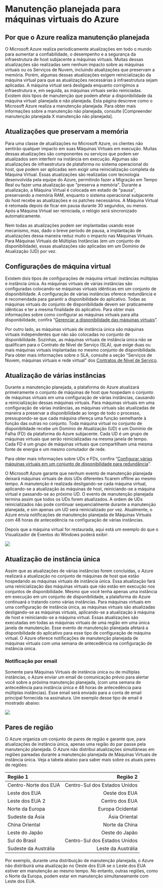 <properties 
	pageTitle="Manutenção planejada para máquinas virtuais do Azure" 
	description="Compreenda o que é a manutenção planejada do Azure e como ela afeta suas máquinas virtuais em execução no Azure." 
	services="virtual-machines" 
	documentationCenter="" 
	authors="kenazk" 
	manager="timlt" 
	editor=""/>

<tags 
	ms.service="virtual-machines" 
	ms.workload="infrastructure-services" 
	ms.tgt_pltfrm="vm-multiple" 
	ms.devlang="na" 
	ms.topic="article" 
	ms.date="06/29/2015" 
	ms.author="kenazk"/>


# Manutenção planejada para máquinas virtuais do Azure

## Por que o Azure realiza manutenção planejada
<p> O Microsoft Azure realiza periodicamente atualizações em todo o mundo para aumentar a confiabilidade, o desempenho e a segurança da infraestrutura de host subjacente a máquinas virtuais. Muitas dessas atualizações são realizadas sem nenhum impacto sobre as máquinas virtuais ou os Serviços de Nuvem, incluindo atualizações que preservam a memória. Porém, algumas dessas atualizações exigem reinicialização da máquina virtual para que as atualizações necessárias à infraestrutura sejam aplicadas. A máquina virtual será desligada enquanto corrigimos a infraestrutura e, em seguida, as máquinas virtuais serão reiniciadas. Existem dois tipos de manutenção que podem afetar a disponibilidade da máquina virtual: planejada e não planejada. Esta página descreve como o Microsoft Azure realiza a manutenção planejada. Para obter mais informações sobre a manutenção não planejada, consulte [Compreender manutenção planejada X manutenção não planejada].

## Atualizações que preservam a memória
Para uma classe de atualizações no Microsoft Azure, os clientes não sentirão qualquer impacto em suas Máquinas Virtuais em execução. Muitas dessas atualizações são componentes ou serviços que podem ser atualizados sem interferir na instância em execução. Algumas são atualizações de infraestrutura de plataforma no sistema operacional do host, que podem ser aplicadas sem exigir uma reinicialização completa da Máquina Virtual. Essas atualizações são realizadas com tecnologia desenvolvida pela equipe do Azure, permitindo fazer a Migração em Tempo Real ou fazer uma atualização que "preserva a memória". Durante a atualização, a Máquina Virtual é colocada em estado de "pausa", preservando a memória RAM, enquanto o sistema operacional subjacente do host recebe as atualizações e os patches necessários. A Máquina Virtual é retomada depois de ficar em pausa durante 30 segundos, ou menos. Após a Máquina Virtual ser reiniciada, o relógio será sincronizado automaticamente.

Nem todas as atualizações podem ser implantadas usando esse mecanismo, mas, dado o breve período de pausa, a implantação de atualizações dessa maneira reduz muito o impacto nas Máquinas Virtuais. Para Máquinas Virtuais de Múltiplas Instâncias (em um conjunto de disponibilidade), essas atualizações são aplicadas em um Domínio de Atualização (UD) por vez.

## Configurações de máquina virtual
Existem dois tipos de configurações de máquina virtual: instâncias múltiplas e instância única. As máquinas virtuais de várias instâncias são configuradas colocando-se máquinas virtuais idênticas em um conjunto de disponibilidade. A configuração de várias instâncias oferece redundância e é recomendada para garantir a disponibilidade do aplicativo. Todas as máquinas virtuais do conjunto de disponibilidade devem ser praticamente idênticas e ter a mesma finalidade do aplicativo. Para obter mais informações sobre como configurar as máquinas virtuais para alta disponibilidade, confira “<a href="http://azure.microsoft.com/documentation/articles/virtual-machines-manage-availability/">Gerenciar a disponibilidade das máquinas virtuais</a>”.

Por outro lado, as máquinas virtuais de instância única são máquinas virtuais independentes que não são colocadas no conjunto de disponibilidade. Sozinhas, as máquinas virtuais de instância única não se qualificam para o Contrato de Nível de Serviço (SLA), que exige duas ou mais máquinas virtuais implantadas no mesmo conjunto de disponibilidade. Para obter mais informações sobre o SLA, consulte a seção “Serviços de Nuvem, máquinas virtuais e rede virtual" dos [Contratos de Nível de Serviço](http://azure.microsoft.com/support/legal/sla/).


## Atualização de várias instâncias
Durante a manutenção planejada, a plataforma do Azure atualizará primeiramente o conjunto de máquinas de host que hospedam o conjunto de máquinas virtuais em uma configuração de várias instâncias, causando a reinicialização dessas máquinas virtuais. Para máquinas virtuais em uma configuração de várias instâncias, as máquinas virtuais são atualizadas de maneira a preservar a disponibilidade ao longo de todo o processo, pressupondo-se que cada máquina ofereça uma função semelhante à função das outras no conjunto. Toda máquina virtual no conjunto de disponibilidade recebe um Domínio de Atualização (UD) e um Domínio de Falha (FD) da plataforma do Azure subjacente. Cada UD é um grupo de máquinas virtuais que serão reinicializadas na mesma janela de tempo. Cada FD é um grupo de máquinas virtuais que compartilham uma mesma fonte de energia e um mesmo comutador de rede.

Para obter mais informações sobre UDs e FDs, confira “<a href="http://azure.microsoft.com/documentation/articles/virtual-machines-manage-availability/#configure-multiple-virtual-machines-in-an-availability-set-for-redundancy">Configurar várias máquinas virtuais em um conjunto de disponibilidade para redundância</a>”.

O Microsoft Azure garante que nenhum evento de manutenção planejada deixará máquinas virtuais de dois UDs diferentes ficarem offline ao mesmo tempo. A manutenção é realizada desligando-se cada máquina virtual, aplicando-se a atualização às máquinas de host, reiniciando-se a máquina virtual e passando-se ao próximo UD. O evento de manutenção planejada termina assim que todos os UDs forem atualizados. A ordem de UDs reinicializados não pode continuar sequencialmente durante a manutenção planejada, e sim apenas um UD será reinicializado por vez. Atualmente, o Azure envia notificações de manutenção planejada de Máquinas Virtuais com 48 horas de antecedência na configuração de várias instâncias.

Depois que a máquina virtual for restaurada, aqui está um exemplo do que o Visualizador de Eventos do Windows poderá exibir:

<!--Image reference-->
![][image2]

## Atualização de instância única
Assim que as atualizações de várias instâncias forem concluídas, o Azure realizará a atualização no conjunto de máquinas de host que estão hospedando as máquinas virtuais de instância única. Essa atualização fará uma reinicialização das máquinas virtuais que não estão em execução nos conjuntos de disponibilidade. Mesmo que você tenha apenas uma instância em execução em um conjunto de disponibilidade, a plataforma do Azure continuará o tratando como várias instâncias. Para máquinas virtuais em uma configuração de instância única, as máquinas virtuais são atualizadas desligando-se as máquinas virtuais, aplicando-se a atualização à máquina de host e reiniciando-se a máquina virtual. Essas atualizações são executadas em todas as máquinas virtuais de uma região em uma única janela de manutenção. Esse evento de manutenção planejada afetará a disponibilidade do aplicativo para esse tipo de configuração de máquina virtual. O Azure oferece notificações de manutenção planejada de máquinas virtuais com uma semana de antecedência na configuração de instância única.
 
### Notificação por email
Somente para Máquinas Virtuais de instância única ou de múltiplas instâncias, o Azure enviar um email de comunicação prévio para alertar você sobre a próxima manutenção planejada, (com uma semana de antecedência para instância única e 48 horas de antecedência para múltiplas instâncias). Esse email será enviado para a conta de email principal fornecida na assinatura. Um exemplo desse tipo de email é mostrado abaixo:

<!--Image reference-->
![][image1]

## Pares de região
O Azure organiza um conjunto de pares de região e garante que, para atualizações de instância única, apenas uma região do par passe pela manutenção planejada. O Azure não distribui atualizações simultâneas em regiões pareadas durante a manutenção planejada de Máquinas Virtuais de instância única. Veja a tabela abaixo para saber mais sobre os atuais pares de regiões:

Região 1 | Região 2
:----- | ------:
Centro-Norte dos EUA | Centro-Sul dos Estados Unidos
Leste dos EUA | Oeste dos EUA
Leste dos EUA 2 | Centro dos EUA
Norte da Europa | Europa Ocidental
Sudeste da Ásia | Ásia Oriental
China Oriental | Norte da China
Leste do Japão | Oeste do Japão
Sul do Brasil | Centro-Sul dos Estados Unidos
Sudeste da Austrália | Leste da Austrália

Por exemplo, durante uma distribuição de manutenção planejada, o Azure não distribuirá uma atualização no Oeste dos EUA se o Leste dos EUA estiver em manutenção ao mesmo tempo. No entanto, outras regiões, como o Norte da Europa, podem estar em manutenção simultaneamente com Leste dos EUA.

<!--Anchors-->
[image1]: ./media/virtual-machines-planned-maintenance/vmplanned1.png
[image2]: ./media/virtual-machines-planned-maintenance/EventViewerPostReboot.png
[image3]: ./media/virtual-machines-planned-maintenance/RegionPairs.PNG


<!--Link references-->
[Virtual Machines Manage Availability]: virtual-machines-windows-tutorial.md
[Compreender manutenção planejada X manutenção não planejada]: virtual-machines-manage-availability.md#Understand-planned-versus-unplanned-maintenance/
 

<!---HONumber=July15_HO1-->